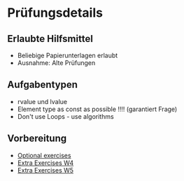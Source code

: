 # Prüfungsdetails


## Erlaubte Hilfsmittel

* Beliebige Papierunterlagen erlaubt
* Ausnahme: Alte Prüfungen

## Aufgabentypen

* rvalue und lvalue
* Element type as const as possible !!!! (garantiert Frage)
* Don't use Loops - use algorithms

## Vorbereitung
* [Optional exercises](https://wiki.ifs.hsr.ch/CPlusPlus/ExW2)
* [Extra Exercises W4](https://wiki.ifs.hsr.ch/CPlusPlus/ExW4)
* [Extra Exercises W5](https://wiki.ifs.hsr.ch/CPlusPlus/ExW5)
